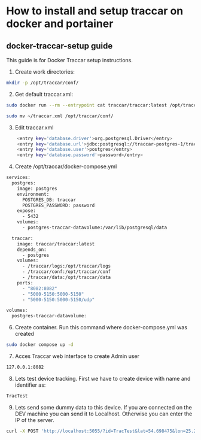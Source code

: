 # How to install and setup traccar on docker and portainer

## docker-traccar-setup guide

This guide is for Docker Traccar setup instructions.

1. Create work directories:
```bash
mkdir -p /opt/traccar/conf/
```

2. Get default traccar.xml:
```bash
sudo docker run --rm --entrypoint cat traccar/traccar:latest /opt/traccar/conf/traccar.xml > ~/traccar.xml
```
```bash
sudo mv ~/traccar.xml /opt/traccar/conf/
``` 

3. Edit traccar.xml
```bash
    <entry key='database.driver'>org.postgresql.Driver</entry>
    <entry key='database.url'>jdbc:postgresql://traccar-postgres-1/traccar</entry>
    <entry key='database.user'>postgres</entry>
    <entry key='database.password'>password</entry>
```

4. Create /opt/traccar/docker-compose.yml
```bash
services:
  postgres:
    image: postgres
    environment:
      POSTGRES_DB: traccar
      POSTGRES_PASSWORD: password
    expose:
      - 5432
    volumes:
      - postgres-traccar-datavolume:/var/lib/postgresql/data

  traccar:
    image: traccar/traccar:latest
    depends_on:
      - postgres
    volumes:
      - /traccar/logs:/opt/traccar/logs
      - /traccar/conf:/opt/traccar/conf
      - /traccar/data:/opt/traccar/data
    ports:
      - "8082:8082"
      - "5000-5150:5000-5150"
      - "5000-5150:5000-5150/udp"

volumes:
  postgres-traccar-datavolume:
```

6. Create container. Run this command where docker-compose.yml was created
```bash
sudo docker compose up -d
```

7. Acces Traccar web interface to create Admin user
```bash
127.0.0.1:8082
```

8. Lets test device tracking. First we have to create device with name and identifier as:
```bash
TracTest
```

9. Lets send some dummy data to this device. If you are connected on the DEV machine you can send it to Localhost. Otherwise you can enter the IP of the server.
```bash
curl -X POST 'http://localhost:5055/?id=TracTest&lat=54.698475&lon=25.263613&speed=5'
```


